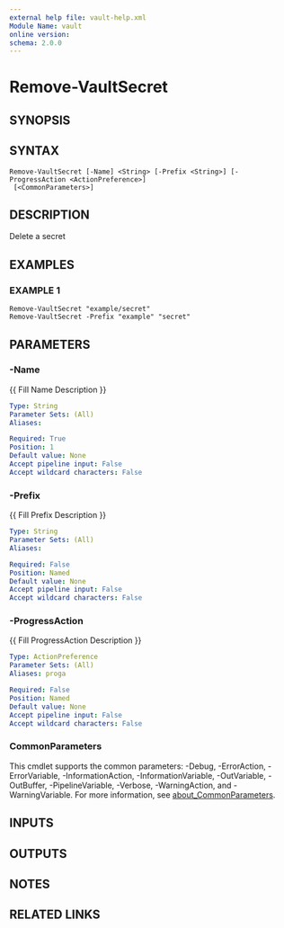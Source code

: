 ```yaml
---
external help file: vault-help.xml
Module Name: vault
online version:
schema: 2.0.0
---
```


# Remove-VaultSecret

## SYNOPSIS

## SYNTAX

```
Remove-VaultSecret [-Name] <String> [-Prefix <String>] [-ProgressAction <ActionPreference>]
 [<CommonParameters>]
```

## DESCRIPTION
Delete a secret

## EXAMPLES

### EXAMPLE 1
```
Remove-VaultSecret "example/secret"
Remove-VaultSecret -Prefix "example" "secret"
```

## PARAMETERS

### -Name
{{ Fill Name Description }}

```yaml
Type: String
Parameter Sets: (All)
Aliases:

Required: True
Position: 1
Default value: None
Accept pipeline input: False
Accept wildcard characters: False
```

### -Prefix
{{ Fill Prefix Description }}

```yaml
Type: String
Parameter Sets: (All)
Aliases:

Required: False
Position: Named
Default value: None
Accept pipeline input: False
Accept wildcard characters: False
```

### -ProgressAction
{{ Fill ProgressAction Description }}

```yaml
Type: ActionPreference
Parameter Sets: (All)
Aliases: proga

Required: False
Position: Named
Default value: None
Accept pipeline input: False
Accept wildcard characters: False
```

### CommonParameters
This cmdlet supports the common parameters: -Debug, -ErrorAction, -ErrorVariable, -InformationAction, -InformationVariable, -OutVariable, -OutBuffer, -PipelineVariable, -Verbose, -WarningAction, and -WarningVariable. For more information, see [about_CommonParameters](http://go.microsoft.com/fwlink/?LinkID=113216).

## INPUTS

## OUTPUTS

## NOTES

## RELATED LINKS
